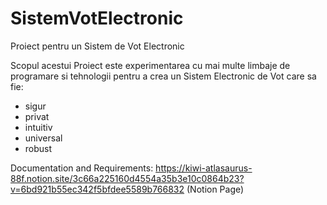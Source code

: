 # SistemVotElectronic
 Proiect pentru un Sistem de Vot Electronic

Scopul acestui Proiect este experimentarea cu mai multe limbaje de programare si tehnologii pentru a crea un Sistem Electronic de Vot care sa fie:
  - sigur
  - privat
  - intuitiv
  - universal
  - robust
  
   
   Documentation and Requirements: 
   https://kiwi-atlasaurus-88f.notion.site/3c66a225160d4554a35b3e10c0864b23?v=6bd921b55ec342f5bfdee5589b766832 (Notion Page)
